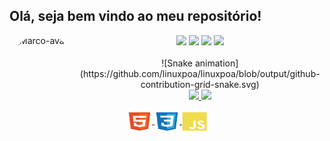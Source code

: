 ## Olá, seja bem vindo ao meu repositório!
<img align="left" alt="Marco-avatar" height="100" style="border-radius:50px;" src="https://avatars.githubusercontent.com/u/16420372?s=96&amp;v=4" data-view-component="true" class="avatar circle mr-3">
<div align="center"> 
  <a href="https://instagram.com/linuxpoa" target="_blank"><img src="https://img.shields.io/badge/-Instagram-%23E4405F?style=for-the-badge&logo=instagram&logoColor=white" target="_blank"></a>
 	<a href="https://discord.gg/aKrrWBwNRD" target="_blank"><img src="https://img.shields.io/badge/Discord-7289DA?style=for-the-badge&logo=discord&logoColor=white" target="_blank"></a> 
  <a href = "mailto:mribeiro.cadastro@gmail.com"><img src="https://img.shields.io/badge/-Gmail-%23333?style=for-the-badge&logo=gmail&logoColor=white" target="_blank"></a>
  <a href="https://www.linkedin.com/in/linuxpoa" target="_blank"><img src="https://img.shields.io/badge/-LinkedIn-%230077B5?style=for-the-badge&logo=linkedin&logoColor=white" target="_blank"></a> 
  <div style="display: inline_block"><br>  
  ![Snake animation](https://github.com/linuxpoa/linuxpoa/blob/output/github-contribution-grid-snake.svg)
</div>
<div align="center">
  <a href="https://github.com/linuxpoa">
  <img height="180em" src="https://github-readme-stats.vercel.app/api?username=linuxpoa&show_icons=true&theme=dark&include_all_commits=true&count_private=true"/>
  <img height="180em" src="https://github-readme-stats.vercel.app/api/top-langs/?username=linuxpoa&layout=compact&langs_count=7&theme=dark"/>
</div>
<div style="display: inline_block"><br>  
  <img align="center" alt="Marco-HTML" height="30" width="40" src="https://raw.githubusercontent.com/devicons/devicon/master/icons/html5/html5-original.svg">
  <img align="center" alt="Marco-CSS" height="30" width="40" src="https://raw.githubusercontent.com/devicons/devicon/master/icons/css3/css3-original.svg">
  <img align="center" alt="Marco-Js" height="30" width="40" src="https://raw.githubusercontent.com/devicons/devicon/master/icons/javascript/javascript-plain.svg">
  <!--img align="center" alt="Marco-Python" height="30" width="40" src="https://raw.githubusercontent.com/devicons/devicon/master/icons/python/python-original.svg"-->
  <!--img align="center" alt="Marco-Csharp" height="30" width="40" src="https://raw.githubusercontent.com/devicons/devicon/master/icons/csharp/csharp-original.svg"-->
    <!--img align="center" alt="Marco-React" height="30" width="40" src="https://raw.githubusercontent.com/devicons/devicon/master/icons/react/react-original.svg"-->  
</div>
  
 
